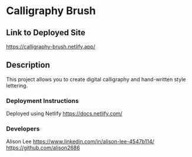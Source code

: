 # Calligraphy Brush

## Link to Deployed Site

https://calligraphy-brush.netlify.app/

## Description

This project allows you to create digital calligraphy and hand-written style lettering.

### Deployment Instructions

Deployed using Netlify https://docs.netlify.com/

### Developers

Alison Lee 
https://www.linkedin.com/in/alison-lee-4547b114/
https://github.com/alison2686

